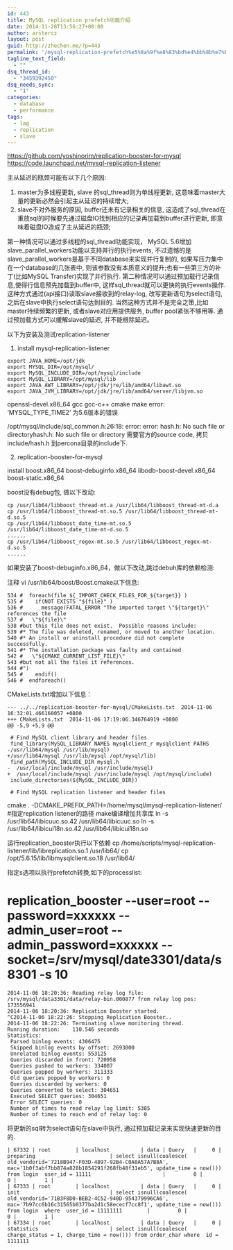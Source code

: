 ```yaml
---
id: 443
title: MySQL replication prefetch功能介绍
date: 2014-11-28T13:56:27+08:00
author: arstercz
layout: post
guid: http://zhechen.me/?p=443
permalink: '/mysql-replication-prefetch%e5%8a%9f%e8%83%bd%e4%bb%8b%e7%bb%8d/'
tagline_text_field:
  - ""
dsq_thread_id:
  - "3459392450"
dsq_needs_sync:
  - "1"
categories:
  - database
  - performance
tags:
  - lag
  - replication
  - slave
---
```

<a href="https://github.com/yoshinorim/replication-booster-for-mysql">https://github.com/yoshinorim/replication-booster-for-mysql</a>
<a href="https://code.launchpad.net/mysql-replication-listener">https://code.launchpad.net/mysql-replication-listener</a>

主从延迟的瓶颈可能有以下几个原因:
1. master为多线程更新, slave 的sql_thread则为单线程更新, 这意味着master大量的更新必然会引起主从延迟的持续增大;
2. slave不对外服务的原因, buffer还未有记录相关的信息, 这造成了sql_thread在重放sql的时候要先通过磁盘IO找到相应的记录再加载到buffer进行更新, 即意味着磁盘IO造成了主从延迟的瓶颈;
<!--more-->



第一种情况可以通过多线程的sql_thread功能实现， MySQL 5.6增加slave_parallel_workers功能以支持并行的执行events, 不过遗憾的是slave_parallel_workers是基于不同database来实现并行复制的, 如果写压力集中在一个database的几张表中, 则该参数没有本质意义的提升;也有一些第三方的补丁(比如MySQL Transfer)实现了并行执行.
第二种情况可以通过预加载行记录信息,使得行信息预先加载到buffer中, 这样sql_thread就可以更快的执行events操作. 这种方式通过(api接口)读取slave接收到的relay-log, 改写更新语句为select语句,之后在slave中执行select语句达到目的. 当然这种方式并不是完全之策,比如master持续频繁的更新, 或者slave对应用提供服务, buffer pool紧张不够用等. 通过预加载方式可以缓解slave的延迟, 并不能根除延迟。

以下为安装及测试replication-listener
1. install mysql-replication-listener

```
export JAVA_HOME=/opt/jdk
export MYSQL_DIR=/opt/mysql/
export MySQL_INCLUDE_DIR=/opt/mysql/include
export MySQL_LIBRARY=/opt/mysql/lib
export JAVA_AWT_LIBRARY=/opt/jdk/jre/lib/amd64/libawt.so
export JAVA_JVM_LIBRARY=/opt/jdk/jre/lib/amd64/server/libjvm.so
```

openssl-devel.x86_64  gcc   gcc-c++   cmake make
error: ‘MYSQL_TYPE_TIME2’ 为5.6版本的错误

/opt/mysql/include/sql_common.h:26:18:  error: error: hash.h: No such file or directoryhash.h: No such file or directory
需要官方的source code,  拷贝include/hash.h 到percona目录的include下.

2. replication-booster-for-mysql

install boost.x86_64 boost-debuginfo.x86_64 libodb-boost-devel.x86_64 boost-static.x86_64

boost没有debug包, 做以下改动:
```
cp /usr/lib64/libboost_thread-mt.a /usr/lib64/libboost_thread-mt-d.a
cp /usr/lib64/libboost_thread-mt.so.5 /usr/lib64/libboost_thread-mt-d.so.5
cp /usr/lib64/libboost_date_time-mt.so.5 /usr/lib64/libboost_date_time-mt-d.so.5
......
cp /usr/lib64/libboost_regex-mt.so.5 /usr/lib64/libboost_regex-mt-d.so.5
......
```
如果安装了boost-debuginfo.x86_64，做以下改动,跳过debuh库的依赖检测:

注释 vi /usr/lib64/boost/Boost.cmake以下信息:
```
534 #  foreach(file ${_IMPORT_CHECK_FILES_FOR_${target}} )
535 #    if(NOT EXISTS "${file}" )
536 #      message(FATAL_ERROR "The imported target \"${target}\" references the file
537 #   \"${file}\"
538 #but this file does not exist.  Possible reasons include:
539 #* The file was deleted, renamed, or moved to another location.
540 #* An install or uninstall procedure did not complete successfully.
541 #* The installation package was faulty and contained
542 #   \"${CMAKE_CURRENT_LIST_FILE}\"
543 #but not all the files it references.
544 #")
545 #    endif()
546 #  endforeach()
```

CMakeLists.txt增加以下信息：
```
--- ../../replication-booster-for-mysql/CMakeLists.txt	2014-11-06 16:32:01.466160057 +0800
+++ CMakeLists.txt	2014-11-06 17:19:06.346764919 +0800
@@ -5,9 +5,9 @@
 
 # Find MySQL client library and header files
 find_library(MySQL_LIBRARY NAMES mysqlclient_r mysqlclient PATHS
-/usr/lib64/mysql /usr/lib/mysql)
+/usr/lib64/mysql /usr/lib/mysql /opt/mysql/lib)
 find_path(MySQL_INCLUDE_DIR mysql.h
-  /usr/local/include/mysql /usr/include/mysql)
+  /usr/local/include/mysql /usr/include/mysql /opt/mysql/include)
 include_directories(${MySQL_INCLUDE_DIR})
 
 # Find MySQL replication listener and header files
```
cmake . -DCMAKE_PREFIX_PATH=/home/mysql/mysql-replication-listener/   #指定replication listener的路径
make编译增加共享库
ln -s /usr/lib64/libicuuc.so.42 /usr/lib64/libicuuc.so
ln -s /usr/lib64/libicui18n.so.42 /usr/lib64/libicui18n.so

运行replication_booster执行以下依赖
cp /home/scripts/mysql-replication-listener/lib/libreplication.so.1 /usr/lib64/
cp /opt/5.6.15/lib/libmysqlclient.so.18 /usr/lib64/


指定s选项以执行prefetch转换,如下的processlist:
# replication_booster --user=root --password=xxxxxx --admin_user=root --admin_password=xxxxxx --socket=/srv/mysql/date3301/data/s8301 -s 10

```
2014-11-06 18:20:36: Reading relay log file: /srv/mysql/data3301/data/relay-bin.000877 from relay log pos: 173556941
2014-11-06 18:20:36: Replication Booster started.
^C2014-11-06 18:22:26: Stopping Replication Booster..
2014-11-06 18:22:26: Terminating slave monitoring thread.
Running duration:    110.546 seconds
Statistics:
 Parsed binlog events: 4306475
 Skipped binlog events by offset: 2693000
 Unrelated binlog events: 553125
 Queries discarded in front: 720958
 Queries pushed to workers: 334007
 Queries popped by workers: 311333
 Old queries popped by workers: 0
 Queries discarded by workers: 0
 Queries converted to select: 304651
 Executed SELECT queries: 304651
 Error SELECT queries: 0
 Number of times to read relay log limit: 5385
 Number of times to reach end of relay log: 0
```

将更新的sql转为select语句在slave中执行, 通过预加载记录来实现快速更新的目的. 
```
| 67332 | root        | localhost          | data | Query   |     0 | preparing                        | select isnull(coalesce( old_vendorid='7218B947-F03D-4897-92B4-C0A0A57A7B8A', mac='1b0f3abf7bb874a828b1854291f268fb48f31eb5', update_time = now())) from login  user_id = 11111                       |         0 |             0 |         1 |
| 67333 | root        | localhost          | data | Query   |     0 | init                             | select isnull(coalesce( old_vendorid='71B3F8D0-BEB2-4C52-940D-954379996CA6', mac='7b97cc6b16c31565b0377ba2d1c58ececf7cc8f1', update_time = now())) from login  where  user_id = 11111111        |         0 |             0 |         1 |
| 67334 | root        | localhost          | data | Query   |     0 | statistics                       | select isnull(coalesce( charge_status = 1, charge_time = now())) from order_char where  id = 1111111
```